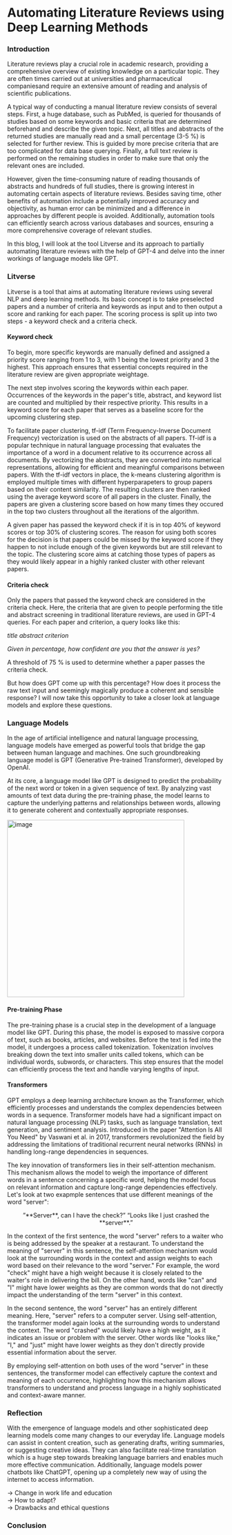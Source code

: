 # Automating Literature Reviews using Deep Learning Methods

### Introduction
Literature reviews play a crucial role in academic research, providing a comprehensive overview of existing knowledge on a particular topic. They are often times carried out at universities and pharmaceutical companiesand require an extensive amount of reading and analysis of scientific publications.

A typical way of conducting a manual literature review consists of several steps.
First, a huge database, such as PubMed, is queried for thousands of studies based on some keywords and basic criteria
that are determined beforehand and describe the given topic.
Next, all titles and abstracts of the returned studies are manually read and a small percentage (3-5 %) is selected
for further review. This is guided by more precise criteria that are too complicated for data base querying.
Finally, a full text review is performed on the remaining studies in order to make sure that only the relevant ones are
included.

However, given the time-consuming nature of reading thousands of abstracts and hundreds of full studies, there is growing interest in automating certain aspects of literature reviews.
Besides saving time, other benefits of automation include a potentially improved accuracy and objectivity, as human error can be minimized and a difference in approaches by different people is avoided. Additionally, automation tools can efficiently search across various databases and sources, ensuring a more comprehensive coverage of relevant studies.

In this blog, I will look at the tool Litverse and its approach to partially automating literature reviews with the help of GPT-4 and delve into the inner workings of language models like GPT.

### Litverse
Litverse is a tool that aims at automating literature reviews using several NLP and deep learning methods. Its basic concept is to take preselected papers and a number of criteria and keywords as input and to then output a score and ranking for each paper. The scoring process is split up into two steps - a keyword check and a criteria check.

#### Keyword check
To begin, more specific keywords are manually defined and assigned a priority score ranging from 1 to 3, with 1 being the lowest priority and 3 the highest. This approach ensures that essential concepts required in the literature review are given appropriate weightage.

The next step involves scoring the keywords within each paper. Occurrences of the keywords in the paper's title, abstract, and keyword list are counted and multiplied by their respective priority. This results in a keyword score for each paper that serves as a baseline score for the upcoming clustering step.

To facilitate paper clustering, tf-idf (Term Frequency-Inverse Document Frequency) vectorization is used on the abstracts of all papers. Tf-idf is a popular technique in natural language processing that evaluates the importance of a word in a document relative to its occurrence across all documents. By vectorizing the abstracts, they are converted into numerical representations, allowing for efficient and meaningful comparisons between papers. With the tf-idf vectors in place, the k-means clustering algorithm is employed multiple times with different hyperparapeters to group papers based on their content similarity. The resulting clusters are then ranked using the average keyword score of all papers in the cluster. Finally, the papers are given a clustering score based on how many times they occured in the top two clusters throughout all the iterations of the algorithm.

A given paper has passed the keyword check if it is in top 40% of keyword scores or top 30% of clustering scores. The reason for using both scores for the decision is that papers could be missed by the keyword score if they happen to not include enough of the given keywords but are still relevant to the topic. The clustering score aims at catching those types of papers as they would likely appear in a highly ranked cluster with other relevant papers.

#### Criteria check
Only the papers that passed the keyword check are considered in the criteria check. Here, the criteria that are given to people performing the title and abstract screening in traditional literature reviews, are used in GPT-4 queries. For each paper and criterion, a query looks like this:

_title_
_abstract_
_criterion_

_Given in percentage, how confident are you that the answer is yes?_

A threshold of 75 % is used to determine whether a paper passes the criteria check.

But how does GPT come up with this percentage? How does it process the raw text input and seemingly magically produce a coherent and sensible response? I will now take this opportunity to take a closer look at language models and explore these questions.

### Language Models
In the age of artificial intelligence and natural language processing, language models have emerged as powerful tools that bridge the gap between human language and machines. One such groundbreaking language model is GPT (Generative Pre-trained Transformer), developed by OpenAI.

At its core, a language model like GPT is designed to predict the probability of the next word or token in a given sequence of text. By analyzing vast amounts of text data during the pre-training phase, the model learns to capture the underlying patterns and relationships between words, allowing it to generate coherent and contextually appropriate responses.

<img width="410" alt="image" src="https://github.com/juliusrichter/juliusrichter.github.io/assets/129942467/d99cb89a-0fa7-42b2-8363-fc02b987cfda">

#### Pre-training Phase
The pre-training phase is a crucial step in the development of a language model like GPT. During this phase, the model is exposed to massive corpora of text, such as books, articles, and websites. Before the text is fed into the model, it undergoes a process called tokenization. Tokenization involves breaking down the text into smaller units called tokens, which can be individual words, subwords, or characters. This step ensures that the model can efficiently process the text and handle varying lengths of input.

#### Transformers
GPT employs a deep learning architecture known as the Transformer, which efficiently processes and understands the complex dependencies between words in a sequence. Transformer models have had a significant impact on natural language processing (NLP) tasks, such as language translation, text generation, and sentiment analysis. Introduced in the paper "Attention Is All You Need" by Vaswani et al. in 2017, transformers revolutionized the field by addressing the limitations of traditional recurrent neural networks (RNNs) in handling long-range dependencies in sequences.

The key innovation of transformers lies in their self-attention mechanism. This mechanism allows the model to weigh the importance of different words in a sentence concerning a specific word, helping the model focus on relevant information and capture long-range dependencies effectively. Let's look at two exapmple sentences that use different meanings of the word "server":

<p align="center">
”**Server**, can I have the check?”
“Looks like I just crashed the **server**.”
</p>

In the context of the first sentence, the word "server" refers to a waiter who is being addressed by the speaker at a restaurant. To understand the meaning of "server" in this sentence, the self-attention mechanism would look at the surrounding words in the context and assign weights to each word based on their relevance to the word "server." For example, the word "check" might have a high weight because it is closely related to the waiter's role in delivering the bill. On the other hand, words like "can" and "I" might have lower weights as they are common words that do not directly impact the understanding of the term "server" in this context.

In the second sentence, the word "server" has an entirely different meaning. Here, "server" refers to a computer server. Using self-attention, the transformer model again looks at the surrounding words to understand the context. The word "crashed" would likely have a high weight, as it indicates an issue or problem with the server. Other words like "looks like," "I," and "just" might have lower weights as they don't directly provide essential information about the server.

By employing self-attention on both uses of the word "server" in these sentences, the transformer model can effectively capture the context and meaning of each occurrence, highlighting how this mechanism allows transformers to understand and process language in a highly sophisticated and context-aware manner.









### Reflection
With the emergence of language models and other sophisticated deep learning models come many changes to our everyday life.
Language models can assist in content creation, such as generating drafts, writing summaries, or suggesting creative ideas. They can also facilitate real-time translation which is a huge step towards breaking language barriers and enables much more effective communication. Additionally, language models power chatbots like ChatGPT, opening up a completely new way of using the internet to access information.

-> Change in work life and education  
-> How to adapt?  
-> Drawbacks and ethical questions  

### Conclusion
